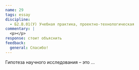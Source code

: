 ```yaml
---
name: 29
tags: essay
discipline:
  - Б2.В.01(У) Учебная практика, проектно-технологическая
commentary: |
  <p></p>
response: стоит объяснить
feedback:
  general: Cпасибо!
---
```


Гипотеза научного исследования – это ...